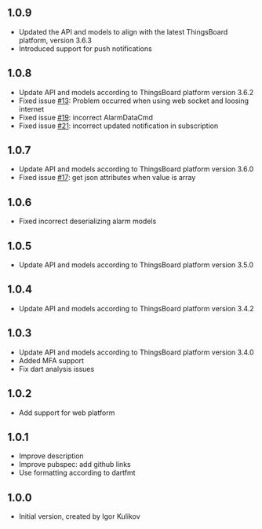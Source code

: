 ## 1.0.9

- Updated the API and models to align with the latest ThingsBoard platform, version 3.6.3
- Introduced support for push notifications

## 1.0.8

- Update API and models according to ThingsBoard platform version 3.6.2
- Fixed issue [#13](https://github.com/thingsboard/dart_thingsboard_client/issues/13): Problem occurred when using web socket and loosing internet
- Fixed issue [#19](https://github.com/thingsboard/dart_thingsboard_client/issues/19): incorrect AlarmDataCmd
- Fixed issue [#21](https://github.com/thingsboard/dart_thingsboard_client/issues/21): incorrect updated notification in subscription

## 1.0.7

- Update API and models according to ThingsBoard platform version 3.6.0
- Fixed issue [#17](https://github.com/thingsboard/dart_thingsboard_client/issues/17): get json attributes when value is array

## 1.0.6

- Fixed incorrect deserializing alarm models

## 1.0.5

- Update API and models according to ThingsBoard platform version 3.5.0

## 1.0.4

- Update API and models according to ThingsBoard platform version 3.4.2

## 1.0.3

- Update API and models according to ThingsBoard platform version 3.4.0
- Added MFA support
- Fix dart analysis issues 

## 1.0.2

- Add support for web platform

## 1.0.1

- Improve description
- Improve pubspec: add github links
- Use formatting according to dartfmt

## 1.0.0

- Initial version, created by Igor Kulikov
